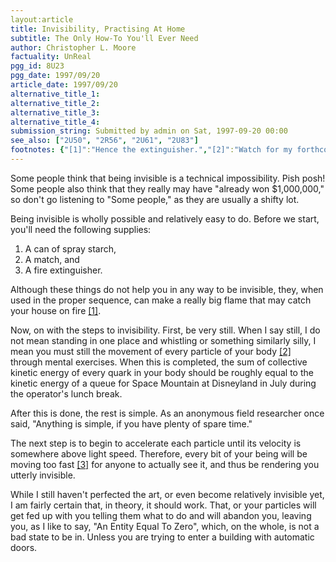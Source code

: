 ```yaml
---
layout:article
title: Invisibility, Practising At Home
subtitle: The Only How-To You'll Ever Need
author: Christopher L. Moore
factuality: UnReal
pgg_id: 8U23
pgg_date: 1997/09/20
article_date: 1997/09/20
alternative_title_1: 
alternative_title_2: 
alternative_title_3: 
alternative_title_4: 
submission_string: Submitted by admin on Sat, 1997-09-20 00:00
see_also: ["2U50", "2R56", "2U61", "2U83"]
footnotes: {"[1]":"Hence the extinguisher.","[2]":"Watch for my forthcoming book, Your Body and You: Commanding Your Particles.","[3]":"Really, really, really, really, really, really fast."}
---
```

<div>
<p>Some people think that being invisible is a technical impossibility. Pish posh! Some people also think that they really may have "already won $1,000,000," so don't go listening to "Some people," as they are usually a shifty lot.</p>
<p>Being invisible is wholly possible and relatively easy to do. Before we start, you'll need the following supplies:</p>
<ol>
<li value="1">A can of spray starch,</li>
<li value="2">A match, and</li>
<li value="3">A fire extinguisher.</li>
</ol>
<p>Although these things do not help you in any way to be invisible, they, when used in the proper sequence, can make a really big flame that may catch your house on fire <a href="#footnotes.1" class="footnote-link">[1]</a>.</p>
<p>Now, on with the steps to invisibility. First, be very still. When I say still, I do not mean standing in one place and whistling or something similarly silly, I mean you must still the movement of every particle of your body <a href="#footnotes.2" class="footnote-link">[2]</a> through mental exercises. When this is completed, the sum of collective kinetic energy of every quark in your body should be roughly equal to the kinetic energy of a queue for Space Mountain at Disneyland in July during the operator's lunch break.</p>
<p>After this is done, the rest is simple. As an anonymous field researcher once said, "Anything is simple, if you have plenty of spare time."</p>
<p>The next step is to begin to accelerate each particle until its velocity is somewhere above light speed. Therefore, every bit of your being will be moving too fast <a href="#footnotes.3" class="footnote-link">[3]</a> for anyone to actually see it, and thus be rendering you utterly invisible.</p>
<p>While I still haven't perfected the art, or even become relatively invisible yet, I am fairly certain that, in theory, it should work. That, or your particles will get fed up with you telling them what to do and will abandon you, leaving you, as I like to say, "An Entity Equal To Zero", which, on the whole, is not a bad state to be in. Unless you are trying to enter a building with automatic doors.</p>
</div>
